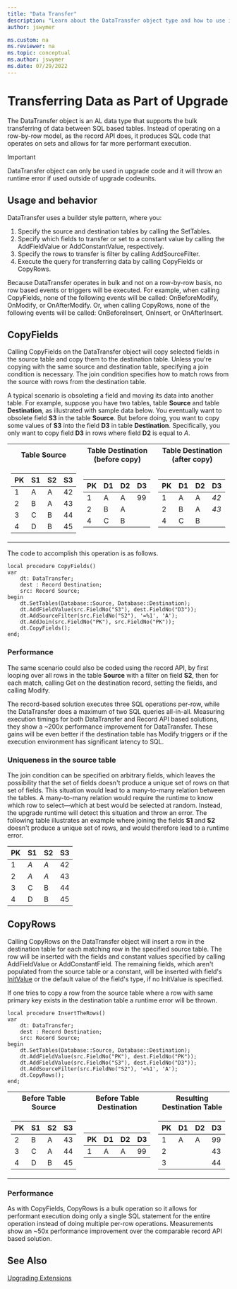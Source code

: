 ```yaml
---
title: "Data Transfer"
description: "Learn about the DataTransfer object type and how to use it to move data between tables."
author: jswymer

ms.custom: na
ms.reviewer: na
ms.topic: conceptual
ms.author: jswymer
ms.date: 07/29/2022
---
```


# Transferring Data as Part of Upgrade

The DataTransfer object is an AL data type that supports the bulk transferring of data between SQL based tables. Instead of operating on a row-by-row model, as the record API does, it produces SQL code that operates on sets and allows for far more performant execution.

> [!IMPORTANT]
> DataTransfer object can only be used in upgrade code and it will throw an runtime error if used outside of upgrade codeunits.  

## Usage and behavior

DataTransfer uses a builder style pattern, where you:

1. Specify the source and destination tables by calling the SetTables.
2. Specify which fields to transfer or set to a constant value by calling the AddFieldValue or AddConstantValue, respectively.
3. Specify the rows to transfer is filter by calling AddSourceFilter.
4. Execute the query for transferring data by calling CopyFields or CopyRows.

Because DataTransfer operates in bulk and not on a row-by-row basis, no row based events or triggers will be executed. For example, when calling CopyFields, none of the following events will be called: OnBeforeModify, OnModify, or OnAfterModify. Or, when calling CopyRows, none of the following events will be called: OnBeforeInsert, OnInsert, or OnAfterInsert.

## CopyFields

Calling CopyFields on the DataTransfer object will copy selected fields in the source table and copy them to the destination table. Unless you're copying with the same source and destination table, specifying a join condition is necessary. The join condition specifies how to match rows from the source with rows from the destination table.

A typical scenario is obsoleting a field and moving its data into another table. For example, suppose you have two tables, table **Source** and table **Destination**, as illustrated with sample data below. You eventually want to obsolete field **S3** in the table **Source**. But before doing, you want to copy some values of **S3** into the field **D3** in table **Destination**. Specifically, you only want to copy field **D3** in rows where field **D2** is equal to *A*. 

<table>
<tr><th>Table Source </th><th>Table Destination (before copy)</th> <th>Table Destination (after copy)</th></tr>
<tr><td>

| PK | S1 | S2 | S3 |
|----|----|----|----|
| 1  | A  | A  | 42 |
| 2  | B  | A  | 43 |
| 3  | C  | B  | 44 |
| 4  | D  | B  | 45 |

</td><td>

| PK | D1 | D2 | D3 |
|----|----|----|----|
| 1  | A  | A  | 99 |
| 2  | B  | A  |    |
| 4  | C  | B  |    |

</td><td>

| PK | D1 | D2 | D3 |
|----|----|----|----|
| 1  | A  | A  | *42*|
| 2  | B  | A  | *43*|
| 4  | C  | B  |    |

</td>
</tr>
</table>

The code to accomplish this operation is as follows.

```AL
local procedure CopyFields()
var
    dt: DataTransfer;
    dest : Record Destination;
    src: Record Source;
begin
    dt.SetTables(Database::Source, Database::Destination);
    dt.AddFieldValue(src.FieldNo("S3"), dest.FieldNo("D3"));
    dt.AddSourceFilter(src.FieldNo("S2"), '=%1', 'A');
    dt.AddJoin(src.FieldNo("PK"), src.FieldNo("PK"));
    dt.CopyFields();
end;
```

### Performance

The same scenario could also be coded using the record API, by first looping over all rows in the table **Source** with a filter on field **S2**, then for each match, calling Get on the destination record, setting the fields, and calling Modify.

The record-based solution executes three SQL operations per-row, while the DataTransfer does a maximum of two SQL queries all-in-all. Measuring execution timings for both DataTransfer and Record API based solutions, they show a ~200x performance improvement for DataTransfer. These gains will be even better if the destination table has Modify triggers or if the execution environment has significant latency to SQL.

### Uniqueness in the source table

The join condition can be specified on arbitrary fields, which leaves the possibility that the set of fields doesn't produce a unique set of rows on that set of fields. This situation would lead to a many-to-many relation between the tables. A many-to-many relation would require the runtime to know which row to select&mdash;which at best would be selected at random. Instead, the upgrade runtime will detect this situation and throw an error. The following table illustrates an example where joining the fields **S1** and **S2** doesn't produce a unique set of rows, and would therefore lead to a runtime error.

| PK | S1 | S2 | S3 |
|----|----|----|----|
| 1  | *A*  | *A*  | 42 |
| 2  | *A*  | *A* | 43 |
| 3  | C  | B  | 44 |
| 4  | D  | B  | 45 |

## CopyRows

Calling CopyRows on the DataTransfer object will insert a row in the destination table for each matching row in the specified source table. The row will be inserted with the fields and constant values specified by calling AddFieldValue or AddConstantField. The remaining fields, which aren't populated from the source table or a constant, will be inserted with field's [InitValue](properties/devenv-initvalue-property.md) or the default value of the field's type, if no InitValue is specified.

If one tries to copy a row from the source table where a row with same primary key exists in the destination table a runtime error will be thrown.  

```AL
local procedure InsertTheRows()
var
    dt: DataTransfer;
    dest : Record Destination;
    src: Record Source;
begin
    dt.SetTables(Database::Source, Database::Destination);
    dt.AddFieldValue(src.FieldNo("PK"), dest.FieldNo("PK"));
    dt.AddFieldValue(src.FieldNo("S3"), dest.FieldNo("D3"));
    dt.AddSourceFilter(src.FieldNo("S2"), '=%1', 'A');
    dt.CopyRows();
end;
```

<table>
<tr><th>Before Table Source</th><th>Before Table Destination </th> <th>Resulting Destination Table</th></tr>
<tr><td>

| PK | S1 | S2 | S3 |
|----|----|----|----|
| 2  | B  | A  | 43 |
| 3  | C  | A  | 44 |
| 4  | D  | B  | 45 |


</td><td>

| PK | D1 | D2 | D3 |
|----|----|----|----|
| 1  | A  | A  | 99 |

</td><td>

| PK | D1 | D2 | D3 |
|----|----|----|----|
| 1  | A  | A  | 99 |
| 2  |   |   | 43 |
| 3  |   |   | 44 |

</td>
</tr>
</table>

### Performance

As with CopyFields, CopyRows is a bulk operation so it allows for performant execution doing only a single SQL statement for the entire operation instead of doing multiple per-row operations. Measurements show an ~50x performance improvement over the comparable record API based solution.

## See Also

[Upgrading Extensions](devenv-upgrading-extensions.md)  
